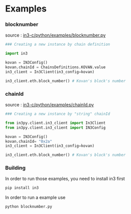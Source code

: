 # Examples

### blocknumber

source : [in3-c/python/examples/blocknumber.py](https://github.com/slockit/in3-c/blob/master/python/examples/blocknumber.py)



```python
### Creating a new instance by chain definition

import in3

kovan = IN3Config()
kovan.chainId = ChainsDefinitions.KOVAN.value
in3_client = In3Client(in3_config=kovan)

in3_client.eth.block_number() # Kovan's block's number
```

### chainId

source : [in3-c/python/examples/chainId.py](https://github.com/slockit/in3-c/blob/master/python/examples/chainId.py)



```python
### Creating a new instance by "string" chainId

from in3py.client.in3_client import In3Client
from in3py.client.in3_client import IN3Config

kovan = IN3Config()
kovan.chainId= "0x2a"
in3_client = In3Client(in3_config=kovan)

in3_client.eth.block_number() # Kovan's block's number
```


### Building 

In order to run those examples, you need to install in3 first

```sh
pip install in3
```

In order to run a example use

```
python blocknumber.py
```

